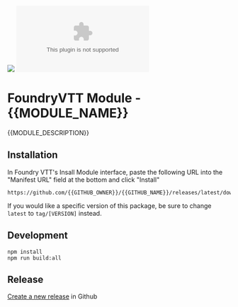 ![](https://img.shields.io/badge/Foundry-v12-informational)
![Latest Release Download Count](https://img.shields.io/github/downloads/{{GITHUB_FULLNAME}}/module.zip)


# FoundryVTT Module - {{MODULE_NAME}}

{{MODULE_DESCRIPTION}}

## Installation
In Foundry VTT's Insall Module interface, paste the following URL into the "Manifest URL" field at the bottom and click "Install"

```
https://github.com/{{GITHUB_OWNER}}/{{GITHUB_NAME}}/releases/latest/download/module.zip
```

If you would like a specific version of this package, be sure to change `latest` to `tag/[VERSION]` instead.

## Development
```
npm install
npm run build:all
```

## Release
[Create a new release](https://docs.github.com/en/repositories/releasing-projects-on-github/managing-releases-in-a-repository#creating-a-release) in Github